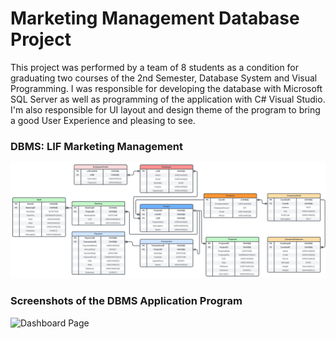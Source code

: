 # Marketing Management Database Project
This project was performed by a team of 8 students as a condition for graduating two courses of the 2nd Semester, Database System and Visual Programming. I was responsible for developing the database with Microsoft SQL Server as well as programming of the application with C# Visual Studio. I'm also responsible for UI layout and design theme of the program to bring a good User Experience and pleasing to see.

### DBMS: LIF Marketing Management
![DBMS Tables of LIF Marketing Management](https://github.com/Adhelio/Marketing-Management-Database-Project/blob/main/Screenshots/DBMS_Tables.svg)

### Screenshots of the DBMS Application Program
![Dashboard Page]()
